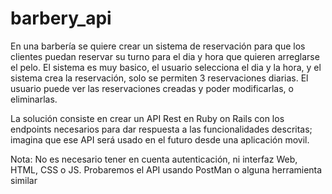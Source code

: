 # barbery_api
En una barbería se quiere crear un sistema de reservación para que los clientes puedan reservar su turno para el dia y hora que quieren arreglarse el pelo. El sistema es muy basico, el usuario selecciona el dia y la hora, y el sistema crea la reservación, solo se permiten 3 reservaciones diarias.
El usuario puede ver las reservaciones creadas y poder modificarlas, o eliminarlas.

La solución consiste en crear un API Rest en Ruby on Rails con los endpoints necesarios para dar respuesta a las funcionalidades descritas; imagina que ese API será usado en el futuro desde una aplicación movil.

Nota: No es necesario tener en cuenta autenticación, ni interfaz Web, HTML, CSS o JS. Probaremos el API usando PostMan o alguna herramienta similar
